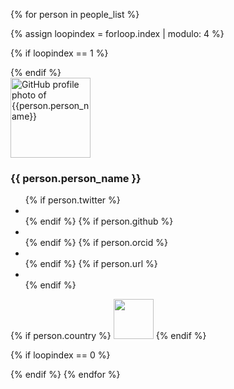 
{% for person in people_list %}

{% assign loopindex = forloop.index | modulo: 4 %}

{% if loopindex == 1 %}
<div class="row">
{% endif %}


<div class="medium-3 columns">
<div class="team-member">
  <img data-src="https://avatars.githubusercontent.com/{{ person.github }}" width=128 height=128 class="img-responsive img-circle lazyload" alt="GitHub profile photo of {{person.person_name}}">
  <h3>{{ person.person_name }}</h3>
  <ul class="list-inline social-buttons">
      {% if person.twitter %}<li> <a href="https://twitter.com/{{ person.twitter }}"> <i class="fab fa-twitter"></i> </a> </li> {% endif %}
      {% if person.github %}<li> <a href="https://github.com/{{ person.github }}"> <i class="fab fa-github"></i> </a> </li> {% endif %}
      {% if person.orcid %}<li> <a href="https://orcid.org/{{ person.orcid }}"> <i class="ai ai-orcid"></i> </a> </li> {% endif %}
      {% if person.url %}<li> <a href="{{ person.url }}"> <i class="fas fa-link"></i> </a> </li> {% endif %}
  </ul>
  {% if person.country %}
  <img width="64" src="/files/flags/{{ person.country | downcase }}.svg"/>
  {% endif %}
</div>
</div>


{% if loopindex == 0 %}
</div>
{% endif %}
{% endfor %}

